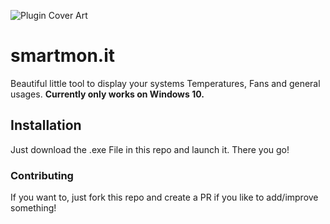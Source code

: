![Plugin Cover Art](plugin-cover-art.png?raw=true "Plugin Cover Art")
# smartmon.it
Beautiful little tool to display your systems Temperatures, Fans and general usages.
**Currently only works on Windows 10.**

## Installation
Just download the .exe File in this repo and launch it. There you go!

### Contributing
If you want to, just fork this repo and create a PR if you like to add/improve something!